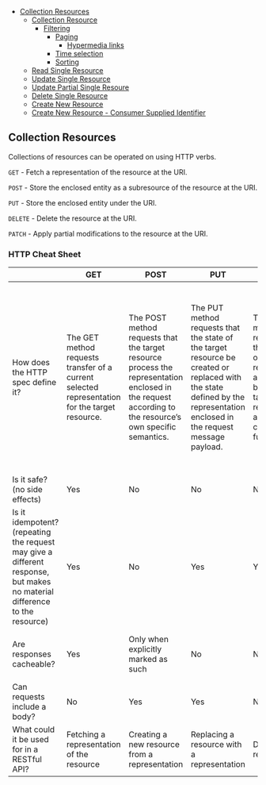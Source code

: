 - [Collection Resources](#collection-resources)
  - [Collection Resource](#collection-resource)
    - [Filtering](#filtering)
      - [Paging](#paging)
        - [Hypermedia links](#hypermedia-links)
      - [Time selection](#time-selection)
      - [Sorting](#sorting)
  - [Read Single Resource](#read-single-resource)
  - [Update Single Resource](#update-single-resource)
  - [Update Partial Single Resoure](#update-partial-single-resoure)
  - [Delete Single Resource](#delete-single-resource)
  - [Create New Resource](#create-new-resource)
  - [Create New Resource - Consumer Supplied Identifier](#create-new-resource---consumer-supplied-identifier)
  



## Collection Resources

Collections of resources can be operated on using HTTP verbs. 


`GET` - Fetch a representation of the resource at the URI.

`POST` - Store the enclosed entity as a subresource of the resource at the URI.

`PUT` - Store the enclosed entity under the URI.

`DELETE` - Delete the resource at the URI.

`PATCH` - Apply partial modifications to the resource at the URI.



### HTTP Cheat Sheet

|  | GET | POST | PUT | DELETE | PATCH | 
| ---| --- | --- | --- | --- | --- | 
| How does the HTTP spec define it? | The GET method requests transfer of a current selected representation for the target resource. | The POST method requests that the target resource process the representation enclosed in the request according to the resource’s own specific semantics. | The PUT method requests that the state of the target resource be created or replaced with the state defined by the representation enclosed in the request message payload. | The DELETE method requests that the origin server remove the association between the target resource and its current functionality. | The PATCH method requests that a set of changes described in the request entity be applied to the resource identified by the Request-URI. (RFC 5789) |
Is it safe? (no side effects) | Yes | No | No | No | No | Yes | Yes | No | Yes |
Is it idempotent? (repeating the request may give a different response, but makes no material difference to the resource) | Yes | No | Yes | Yes | No | Yes | YEs | No | Yes |
Are responses cacheable? | Yes | Only when explicitly marked as such | No | No | Only when explicitly marked as such | No | Yes | No | No |
Can requests include a body? | No | Yes | Yes | No | Yes | Yes (but no defined uses for this) | No | No | No |
What could it be used for in a RESTful API? | Fetching a representation of the resource | Creating a new resource from a representation | Replacing a resource with a representation | Deleting a resource | Applying partial updates to a resource | CORS | Fetching only the headers (e.g. pagination counts) | Nothing - breaks layered system constraint | Nothing - breaks layered system constraint                    